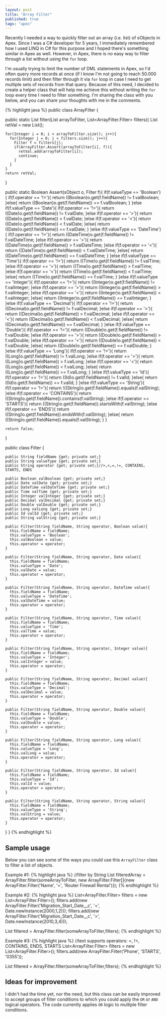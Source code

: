 ```yaml
---
layout: post
title: "Array Filter"
published: true
tags: "apex"
---
```


Recently I needed a way to quickly filter out an array (i.e. list) of sObjects in Apex. Since I was a C# developer for 5 years, I immediately remembered how I used LINQ in C# for this purpose and I hoped there's something similar in Apex as well. However, in Apex, there is no easy way to filter through a list without using the `for` loop.

I'm usually trying to limit the number of DML statements in Apex, so I'd often query more records at once (if I know I'm not going to reach 50.000 records limit) and then filter through it via `for` loop in case I need to get multiple sets of records from that query. Because of this need, I decided to create a helper class that will help me achieve this without writing the `for` loop every time I need to filter something. I'm sharing the class with you below, and you can share your thoughts with me in the comments.

{% highlight java %}
public class ArrayFilter {

  public static List<sObject> filter(List<sObject> arrayToFilter, List<ArrayFilter.Filter> filters){
    List<sObject> retVal = new List<sObject>();

    for(Integer i = 0; i < arrayToFilter.size(); i++){
      for(Integer j = 0; j < filters.size(); j++){
        Filter f = filters[j];
        if(ArrayFilter.Assert(arrayToFilter[i], f)){
          retVal.add(arrayToFilter[i]);
          continue;
        }
      }
    }
    return retVal;
  }

  public static Boolean Assert(sObject o, Filter f){
    if(f.valueType == 'Boolean'){
      if(f.operator == '!='){
        return ((Boolean)o.get(f.fieldName)) != f.valBoolean;
      }else{
        return ((Boolean)o.get(f.fieldName)) == f.valBoolean;
      }
    }else if(f.valueType == 'Date'){
      if(f.operator == '!='){
        return ((Date)o.get(f.fieldName)) != f.valDate;
      }else if(f.operator == '>'){
        return ((Date)o.get(f.fieldName)) > f.valDate;
      }else if(f.operator == '<'){
        return ((Date)o.get(f.fieldName)) < f.valDate;
      }else{
        return ((Date)o.get(f.fieldName)) == f.valDate;
      }
    }else if(f.valueType == 'DateTime'){
      if(f.operator == '!='){
        return ((DateTime)o.get(f.fieldName)) != f.valDateTime;
      }else if(f.operator == '>'){
        return ((DateTime)o.get(f.fieldName)) > f.valDateTime;
      }else if(f.operator == '<'){
        return ((DateTime)o.get(f.fieldName)) < f.valDateTime;
      }else{
        return ((DateTime)o.get(f.fieldName)) == f.valDateTime;
      }
    }else if(f.valueType == 'Time'){
      if(f.operator == '!='){
        return ((Time)o.get(f.fieldName)) != f.valTime;
      }else if(f.operator == '>'){
        return ((Time)o.get(f.fieldName)) > f.valTime;
      }else if(f.operator == '<'){
        return ((Time)o.get(f.fieldName)) < f.valTime;
      }else{
        return ((Time)o.get(f.fieldName)) == f.valTime;
      }
    }else if(f.valueType == 'Integer'){
      if(f.operator == '!='){
        return ((Integer)o.get(f.fieldName)) != f.valInteger;
      }else if(f.operator == '>'){
        return ((Integer)o.get(f.fieldName)) > f.valInteger;
      }else if(f.operator == '<'){
        return ((Integer)o.get(f.fieldName)) < f.valInteger;
      }else{
        return ((Integer)o.get(f.fieldName)) == f.valInteger;
      }
    }else if(f.valueType == 'Decimal'){
      if(f.operator == '!='){
        return ((Decimal)o.get(f.fieldName)) != f.valDecimal;
      }else if(f.operator == '>'){
        return ((Decimal)o.get(f.fieldName)) > f.valDecimal;
      }else if(f.operator == '<'){
        return ((Decimal)o.get(f.fieldName)) < f.valDecimal;
      }else{
        return ((Decimal)o.get(f.fieldName)) == f.valDecimal;
      }
    }else if(f.valueType == 'Double'){
      if(f.operator == '!='){
        return ((Double)o.get(f.fieldName)) != f.valDouble;
      }else if(f.operator == '>'){
        return ((Double)o.get(f.fieldName)) > f.valDouble;
      }else if(f.operator == '<'){
        return ((Double)o.get(f.fieldName)) < f.valDouble;
      }else{
        return ((Double)o.get(f.fieldName)) == f.valDouble;
      }
    }else if(f.valueType == 'Long'){
      if(f.operator == '!='){
        return ((Long)o.get(f.fieldName)) != f.valLong;
      }else if(f.operator == '>'){
        return ((Long)o.get(f.fieldName)) > f.valLong;
      }else if(f.operator == '<'){
        return ((Long)o.get(f.fieldName)) < f.valLong;
      }else{
        return ((Long)o.get(f.fieldName)) == f.valLong;
      }
    }else if(f.valueType == 'Id'){
      if(f.operator == '!='){
        return ((Id)o.get(f.fieldName)) != f.valId;
      }else{
        return ((Id)o.get(f.fieldName)) == f.valId;
      }
    }else if(f.valueType == 'String'){
      if(f.operator == '!='){
        return !((String)o.get(f.fieldName)).equals(f.valString);
      }else if(f.operator == 'CONTAINS'){
        return ((String)o.get(f.fieldName)).contains(f.valString);
      }else if(f.operator == 'STARTS'){
        return ((String)o.get(f.fieldName)).startsWith(f.valString);
      }else if(f.operator == 'ENDS'){
        return ((String)o.get(f.fieldName)).endsWith(f.valString);
      }else{
        return ((String)o.get(f.fieldName)).equals(f.valString);
      }
    }

    return false;
  }

  public class Filter {

    public String fieldName {get; private set;}
    public String valueType {get; private set;}
    public String operator {get; private set;}//>,<,=,!=, CONTAINS, STARTS, ENDS

    public Boolean valBoolean {get; private set;}
    public Date valDate {get; private set;}
    public DateTime valDateTime {get; private set;}
    public Time valTime {get; private set;}
    public Integer valInteger {get; private set;}
    public Decimal valDecimal {get; private set;}
    public Double valDouble {get; private set;}
    public Long valLong {get; private set;}
    public Id valId {get; private set;}
    public String valString {get; private set;}

    public Filter(String fieldName, String operator, Boolean value){
      this.fieldName = fieldName;
      this.valueType = 'Boolean';
      this.valBoolean = value;
      this.operator = operator;
    }

    public Filter(String fieldName, String operator, Date value){
      this.fieldName = fieldName;
      this.valueType = 'Date';
      this.valDate = value;
      this.operator = operator;
    }

    public Filter(String fieldName, String operator, DateTime value){
      this.fieldName = fieldName;
      this.valueType = 'DateTime';
      this.valDateTime = value;
      this.operator = operator;
    }

    public Filter(String fieldName, String operator, Time value){
      this.fieldName = fieldName;
      this.valueType = 'Time';
      this.valTime = value;
      this.operator = operator;
    }

    public Filter(String fieldName, String operator, Integer value){
      this.fieldName = fieldName;
      this.valueType = 'Integer';
      this.valInteger = value;
      this.operator = operator;
    }

    public Filter(String fieldName, String operator, Decimal value){
      this.fieldName = fieldName;
      this.valueType = 'Decimal';
      this.valDecimal = value;
      this.operator = operator;
    }

    public Filter(String fieldName, String operator, Double value){
      this.fieldName = fieldName;
      this.valueType = 'Double';
      this.valDouble = value;
      this.operator = operator;
    }

    public Filter(String fieldName, String operator, Long value){
      this.fieldName = fieldName;
      this.valueType = 'Long';
      this.valLong = value;
      this.operator = operator;
    }

    public Filter(String fieldName, String operator, Id value){
      this.fieldName = fieldName;
      this.valueType = 'Id';
      this.valId = value;
      this.operator = operator;
    }

    public Filter(String fieldName, String operator, String value){
      this.fieldName = fieldName;
      this.valueType = 'String';
      this.valString = value;
      this.operator = operator;
    }

  }
}
{% endhighlight %}

## Sample usage

Below you can see some of the ways you could use this `ArrayFilter` class to filter a list of objects.

Example #1:
{% highlight java %}
//filter by String
List<sObject> filteredArray = ArrayFilter.filter(someArrayToFilter, new ArrayFilter.Filter[]{new ArrayFilter.Filter('Name', '=', 'Router Firewall Rental')});
{% endhighlight %}

Example #2:
{% highlight java %}
List<ArrayFilter.Filter> filters = new List<ArrayFilter.Filter>();
filters.add(new ArrayFilter.Filter('Migration_Start_Date__c', '=', Date.newInstance(2000,1,2)));
filters.add(new ArrayFilter.Filter('Migration_Start_Date__c', '>', Date.newInstance(2010,3,4)));

List<Account> filtered = ArrayFilter.filter(someArrayToFilter,filters);
{% endhighlight %}

Example #3:
{% highlight java %}
//text supports operators: =, !=, CONTAINS, ENDS, STARTS
List<ArrayFilter.Filter> filters = new List<ArrayFilter.Filter>();
filters.add(new ArrayFilter.Filter('Phone', 'STARTS',  '0355'));

List<Account> filtered = ArrayFilter.filter(someArrayToFilter,filters);
{% endhighlight %}

## Ideas for improvement

I didn't had the time yet, nor the need, but this class can be easily improved to accept groups of filter conditions to which you could apply the `OR` or `AND` logical operators. The code currently applies `OR` logic to multiple filter conditions.
